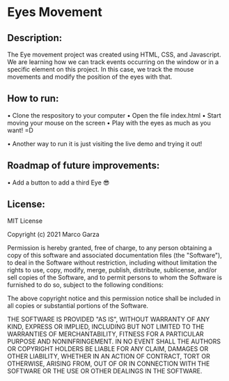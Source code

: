 # Eyes Movement

## Description:

The Eye movement project was created using HTML, CSS, and Javascript. We are learning how we can track events occurring on the window or in a specific element on this project. In this case, we track the mouse movements and modify the position of the eyes with that.

## How to run:

• Clone the respository to your computer
• Open the file index.html
• Start moving your mouse on the screen
• Play with the eyes as much as you want! =D

• Another way to run it is just visiting the live demo and trying it out!

## Roadmap of future improvements:

• Add a button to add a third Eye 😎

## License:

MIT License

Copyright (c) 2021 Marco Garza

Permission is hereby granted, free of charge, to any person obtaining a copy
of this software and associated documentation files (the "Software"), to deal
in the Software without restriction, including without limitation the rights
to use, copy, modify, merge, publish, distribute, sublicense, and/or sell
copies of the Software, and to permit persons to whom the Software is
furnished to do so, subject to the following conditions:

The above copyright notice and this permission notice shall be included in all
copies or substantial portions of the Software.

THE SOFTWARE IS PROVIDED "AS IS", WITHOUT WARRANTY OF ANY KIND, EXPRESS OR
IMPLIED, INCLUDING BUT NOT LIMITED TO THE WARRANTIES OF MERCHANTABILITY,
FITNESS FOR A PARTICULAR PURPOSE AND NONINFRINGEMENT. IN NO EVENT SHALL THE
AUTHORS OR COPYRIGHT HOLDERS BE LIABLE FOR ANY CLAIM, DAMAGES OR OTHER
LIABILITY, WHETHER IN AN ACTION OF CONTRACT, TORT OR OTHERWISE, ARISING FROM,
OUT OF OR IN CONNECTION WITH THE SOFTWARE OR THE USE OR OTHER DEALINGS IN THE
SOFTWARE.
